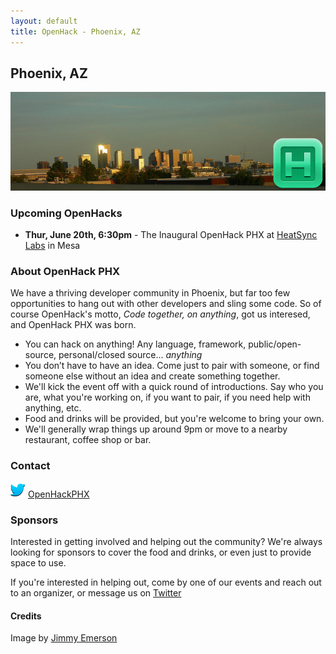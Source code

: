 ```yaml
---
layout: default
title: OpenHack - Phoenix, AZ
---
```


## Phoenix, AZ

![Phoenix](/phoenix/header.jpg)

### Upcoming OpenHacks

- **Thur, June 20th, 6:30pm** - The Inaugural OpenHack PHX at [HeatSync Labs](http://goo.gl/niN2A) in Mesa

### About OpenHack PHX

We have a thriving developer community in Phoenix, but far too few opportunities to hang out with other developers and sling some code. So of course OpenHack's motto, *Code together, on anything*, got us interesed, and OpenHack PHX was born.

- You can hack on anything! Any language, framework, public/open-source, personal/closed source... *anything*
- You don’t have to have an idea. Come just to pair with someone, or find someone else without an idea and create something together.
- We'll kick the event off with a quick round of introductions. Say who you are, what you're working on, if you want to pair, if you need help with anything, etc.
- Food and drinks will be provided, but you're welcome to bring your own.
- We'll generally wrap things up around 9pm or move to a nearby restaurant, coffee shop or bar.

### Contact

![Twitter](/phoenix/twitter.png) [OpenHackPHX](https://twitter.com/OpenHackPHX)

### Sponsors

Interested in getting involved and helping out the community? We're always looking for sponsors to cover the food and drinks, or even just to provide space to use.

If you're interested in helping out, come by one of our events and reach out to an organizer, or message us on [Twitter](https://twitter.com/OpenHackPHX)

#### Credits

Image by [Jimmy Emerson](http://www.flickr.com/photos/auvet/4385255226/in/photostream/)